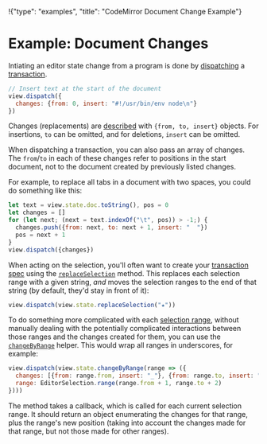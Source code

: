 !{"type": "examples", "title": "CodeMirror Document Change Example"}

# Example: Document Changes

Intiating an editor state change from a program is done by
[dispatching](##view.EditorView.dispatch) a
[transaction](##state.Transaction).

```javascript
// Insert text at the start of the document
view.dispatch({
  changes: {from: 0, insert: "#!/usr/bin/env node\n"}
})
```

Changes (replacements) are [described](##state.ChangeSpec) with
`{from, to, insert}` objects. For insertions, `to` can be omitted, and
for deletions, `insert` can be omitted.

When dispatching a transaction, you can also pass an array of changes.
The `from`/`to` in each of these changes refer to positions in the
start document, not to the document created by previously listed
changes.

For example, to replace all tabs in a document with two spaces, you
could do something like this:

```javascript
let text = view.state.doc.toString(), pos = 0
let changes = []
for (let next; (next = text.indexOf("\t", pos)) > -1;) {
  changes.push({from: next, to: next + 1, insert: "  "})
  pos = next + 1
}
view.dispatch({changes})
```

When acting on the selection, you'll often want to create your
[transaction spec](##state.TransactionSpec) using the
[`replaceSelection`](##state.EditorState.replaceSelection) method.
This replaces each selection range with a given string, _and_ moves
the selection ranges to the end of that string (by default, they'd
stay in front of it):

```javascript
view.dispatch(view.state.replaceSelection("★"))
```

To do something more complicated with each [selection
range](##state.EditorSelection.ranges), without manually dealing with
the potentially complicated interactions between those ranges and the
changes created for them, you can use the
[`changeByRange`](##state.EditorState.changeByRange) helper. This
would wrap all ranges in underscores, for example:

```javascript
view.dispatch(view.state.changeByRange(range => ({
  changes: [{from: range.from, insert: "_"}, {from: range.to, insert: "_"}],
  range: EditorSelection.range(range.from + 1, range.to + 2)
})))
```

The method takes a callback, which is called for each current
selection range. It should return an object enumerating the changes
for that range, plus the range's new position (taking into account the
changes made for that range, but not those made for other ranges).
